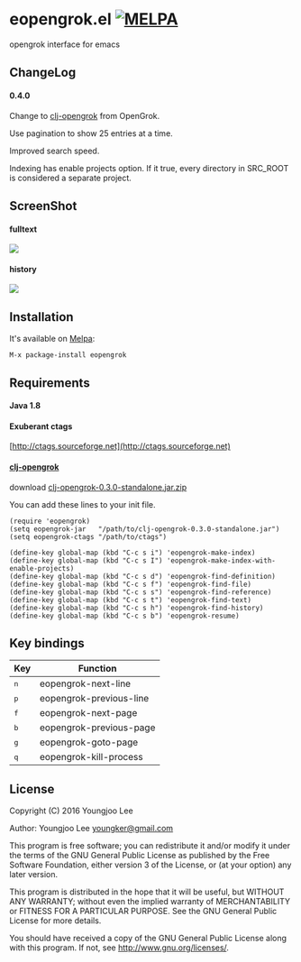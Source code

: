 # eopengrok.el [![MELPA](http://melpa.org/packages/eopengrok-badge.svg)](http://melpa.org/#/eopengrok)

opengrok interface for emacs

## ChangeLog

#### 0.4.0
Change to [clj-opengrok](https://github.com/youngker/clj-opengrok) from OpenGrok.

Use pagination to show 25 entries at a time.

Improved search speed.

Indexing has enable projects option. If it true, every directory in SRC_ROOT is considered a separate project.

## ScreenShot

#### fulltext
<img align="center" src="https://raw.github.com/youngker/eopengrok.el/master/img/fulltext.png">

#### history
<img align="center" src="https://raw.github.com/youngker/eopengrok.el/master/img/history.png">

## Installation

It's available on [Melpa](https://melpa.org/):

    M-x package-install eopengrok

## Requirements

#### Java 1.8

#### Exuberant ctags
  [http://ctags.sourceforge.net](http://ctags.sourceforge.net)

#### [clj-opengrok](https://github.com/youngker/clj-opengrok)
  download [clj-opengrok-0.3.0-standalone.jar.zip](https://github.com/youngker/clj-opengrok/files/126413/clj-opengrok-0.3.0-standalone.jar.zip)

You can add these lines to your init file.

```elisp
(require 'eopengrok)
(setq eopengrok-jar   "/path/to/clj-opengrok-0.3.0-standalone.jar")
(setq eopengrok-ctags "/path/to/ctags")

(define-key global-map (kbd "C-c s i") 'eopengrok-make-index)
(define-key global-map (kbd "C-c s I") 'eopengrok-make-index-with-enable-projects)
(define-key global-map (kbd "C-c s d") 'eopengrok-find-definition)
(define-key global-map (kbd "C-c s f") 'eopengrok-find-file)
(define-key global-map (kbd "C-c s s") 'eopengrok-find-reference)
(define-key global-map (kbd "C-c s t") 'eopengrok-find-text)
(define-key global-map (kbd "C-c s h") 'eopengrok-find-history)
(define-key global-map (kbd "C-c s b") 'eopengrok-resume)
```

## Key bindings

Key | Function
--- | --------
<kbd>n</kbd> | eopengrok-next-line
<kbd>p</kbd> | eopengrok-previous-line
<kbd>f</kbd> | eopengrok-next-page
<kbd>b</kbd> | eopengrok-previous-page
<kbd>g</kbd> | eopengrok-goto-page
<kbd>q</kbd> | eopengrok-kill-process

## License

Copyright (C) 2016 Youngjoo Lee

Author: Youngjoo Lee <youngker@gmail.com>

This program is free software; you can redistribute it and/or modify
it under the terms of the GNU General Public License as published by
the Free Software Foundation, either version 3 of the License, or
(at your option) any later version.

This program is distributed in the hope that it will be useful,
but WITHOUT ANY WARRANTY; without even the implied warranty of
MERCHANTABILITY or FITNESS FOR A PARTICULAR PURPOSE.  See the
GNU General Public License for more details.

You should have received a copy of the GNU General Public License
along with this program.  If not, see <http://www.gnu.org/licenses/>.
